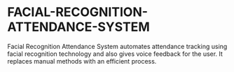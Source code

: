 # FACIAL-RECOGNITION-ATTENDANCE-SYSTEM
Facial Recognition Attendance System automates attendance tracking using facial recognition technology and also gives voice feedback for the user. It replaces manual methods with an efficient process.
